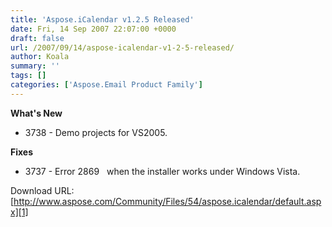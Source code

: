 ```yaml
---
title: 'Aspose.iCalendar v1.2.5 Released'
date: Fri, 14 Sep 2007 22:07:00 +0000
draft: false
url: /2007/09/14/aspose-icalendar-v1-2-5-released/
author: Koala
summary: ''
tags: []
categories: ['Aspose.Email Product Family']
---
```


**What's New**

*   3738 - Demo projects for VS2005.

**Fixes**

*   3737 - Error 2869   when the installer works under Windows Vista.

Download URL: [http://www.aspose.com/Community/Files/54/aspose.icalendar/default.aspx][1]




[1]: http://www.aspose.com/Community/Files/54/aspose.icalendar/default.aspx




